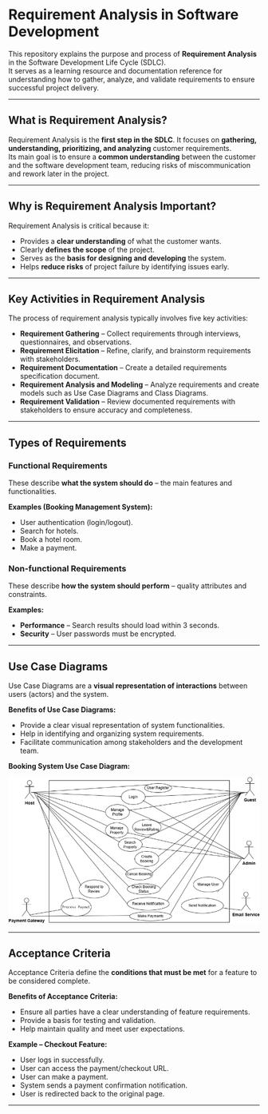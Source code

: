 # Requirement Analysis in Software Development

This repository explains the purpose and process of **Requirement Analysis** in the Software Development Life Cycle (SDLC).  
It serves as a learning resource and documentation reference for understanding how to gather, analyze, and validate requirements to ensure successful project delivery.

---

## What is Requirement Analysis?

Requirement Analysis is the **first step in the SDLC**. It focuses on **gathering, understanding, prioritizing, and analyzing** customer requirements.  
Its main goal is to ensure a **common understanding** between the customer and the software development team, reducing risks of miscommunication and rework later in the project.

---

## Why is Requirement Analysis Important?

Requirement Analysis is critical because it:

- Provides a **clear understanding** of what the customer wants.
- Clearly **defines the scope** of the project.
- Serves as the **basis for designing and developing** the system.
- Helps **reduce risks** of project failure by identifying issues early.

---

## Key Activities in Requirement Analysis

The process of requirement analysis typically involves five key activities:

- **Requirement Gathering** – Collect requirements through interviews, questionnaires, and observations.
- **Requirement Elicitation** – Refine, clarify, and brainstorm requirements with stakeholders.
- **Requirement Documentation** – Create a detailed requirements specification document.
- **Requirement Analysis and Modeling** – Analyze requirements and create models such as Use Case Diagrams and Class Diagrams.
- **Requirement Validation** – Review documented requirements with stakeholders to ensure accuracy and completeness.

---

## Types of Requirements

### Functional Requirements

These describe **what the system should do** – the main features and functionalities.

**Examples (Booking Management System):**

- User authentication (login/logout).
- Search for hotels.
- Book a hotel room.
- Make a payment.

### Non-functional Requirements

These describe **how the system should perform** – quality attributes and constraints.

**Examples:**

- **Performance** – Search results should load within 3 seconds.
- **Security** – User passwords must be encrypted.

---

## Use Case Diagrams

Use Case Diagrams are a **visual representation of interactions** between users (actors) and the system.

**Benefits of Use Case Diagrams:**

- Provide a clear visual representation of system functionalities.
- Help in identifying and organizing system requirements.
- Facilitate communication among stakeholders and the development team.

**Booking System Use Case Diagram:**

![Booking System Use Case Diagram](./alx-booking-uc.png)

---

## Acceptance Criteria

Acceptance Criteria define the **conditions that must be met** for a feature to be considered complete.

**Benefits of Acceptance Criteria:**

- Ensure all parties have a clear understanding of feature requirements.
- Provide a basis for testing and validation.
- Help maintain quality and meet user expectations.

**Example – Checkout Feature:**

- User logs in successfully.
- User can access the payment/checkout URL.
- User can make a payment.
- System sends a payment confirmation notification.
- User is redirected back to the original page.

---
